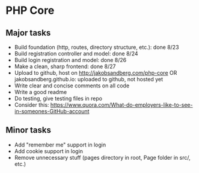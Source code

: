 # PHP Core

## Major tasks

* Build foundation (http, routes, directory structure, etc.): done 8/23
* Build registration controller and model: done 8/24
* Build login registration and model: done 8/26
* Make a clean, sharp frontend: done 8/27
* Upload to github, host on http://jakobsandberg.com/php-core OR
  jakobsandberg.github.io: uploaded to github, not hosted yet
* Write clear and concise comments on all code
* Write a good readme
* Do testing, give testing files in repo
* Consider this: https://www.quora.com/What-do-employers-like-to-see-in-someones-GitHub-account

## Minor tasks

* Add "remember me" support in login
* Add cookie support in login
* Remove unnecessary stuff (pages directory in root, Page folder in src/, etc.)
